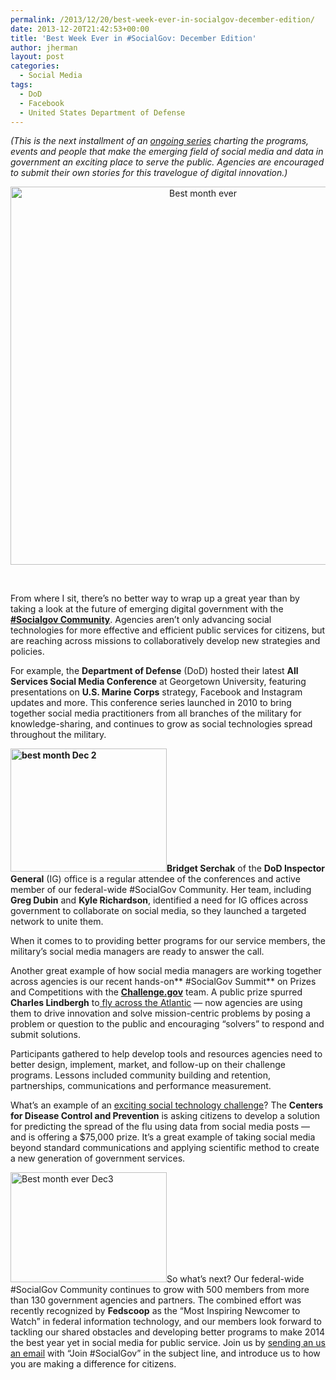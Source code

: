 ```yaml
---
permalink: /2013/12/20/best-week-ever-in-socialgov-december-edition/
date: 2013-12-20T21:42:53+00:00
title: 'Best Week Ever in #SocialGov: December Edition'
author: jherman
layout: post
categories:
  - Social Media
tags:
  - DoD
  - Facebook
  - United States Department of Defense
---
```


_(This is the next installment of an <a href="https://digitalgov.sites.usa.gov/2013/09/18/best-week-in-socialgov-ever-week-1-2/" target="_blank">ongoing series</a> charting the programs, events and people that make the emerging field of social media and data in government an exciting place to serve the public. Agencies are encouraged to submit their own stories for this travelogue of digital innovation.)_

<p style="text-align: center;">
  <a href="https://s3.amazonaws.com/sitesusa/wp-content/uploads/sites/212/2013/12/Best-moth-ever.jpg"><img class="aligncenter wp-image-101402" src="https://s3.amazonaws.com/sitesusa/wp-content/uploads/sites/212/2013/12/Best-moth-ever.jpg" alt="Best month ever" width="600" height="605" /></a>
</p>

&nbsp;

From where I sit, there&#8217;s no better way to wrap up a great year than by taking a look at the future of emerging digital government with the <a href="https://digitalgov.sites.usa.gov/communities/social-media/" target="_blank"><strong>#Socialgov Community</strong></a>. Agencies aren’t only advancing social technologies for more effective and efficient public services for citizens, but are reaching across missions to collaboratively develop new strategies and policies.

For example, the **Department of Defense** (DoD) hosted their latest **All Services Social Media Conference** at Georgetown University, featuring presentations on **U.S. Marine Corps** strategy, Facebook and Instagram updates and more. This conference series launched in 2010 to bring together social media practitioners from all branches of the military for knowledge-sharing, and continues to grow as social technologies spread throughout the military.

**[<img class="alignright size-medium wp-image-101452" src="https://s3.amazonaws.com/sitesusa/wp-content/uploads/sites/212/2013/12/best-month-Dec-2-250x197.jpg" alt="best month Dec 2" width="250" height="197" />](https://s3.amazonaws.com/sitesusa/wp-content/uploads/sites/212/2013/12/best-month-Dec-2.jpg)Bridget Serchak** of the **DoD Inspector General** (IG) office is a regular attendee of the conferences and active member of our federal-wide #SocialGov Community. Her team, including **Greg Dubin** and **Kyle Richardson**, identified a need for IG offices across government to collaborate on social media, so they launched a targeted network to unite them.

When it comes to to providing better programs for our service members, the military’s social media managers are ready to answer the call.

Another great example of how social media managers are working together across agencies is our recent hands-on** #SocialGov Summit** on Prizes and Competitions with the **[Challenge.gov](https://challenge.gov/)** team. A public prize spurred **Charles Lindbergh** to[ fly across the Atlantic](http://history1900s.about.com/od/people/a/Charles-Lindbergh.htm) &#8212; now agencies are using them  to drive innovation and solve mission-centric problems by posing a problem or question to the public and encouraging “solvers” to respond and submit solutions.

Participants gathered to help develop tools and resources agencies need to better design, implement, market, and follow-up on their challenge programs. Lessons included community building and retention, partnerships, communications and performance measurement.

What’s an example of an <a href="https://www.federalregister.gov/articles/2013/11/25/2013-28198/announcement-of-requirements-and-registration-for-the-predict-the-influenza-season-challenge#h-4" target="_blank">exciting social technology challenge</a>? The **Centers for Disease Control and Prevention** is asking citizens to develop a solution for predicting the spread of the flu using data from social media posts &#8212; and is offering a $75,000 prize. It’s a great example of taking social media beyond standard communications and applying scientific method to create a new generation of government services.

[<img class="alignright size-medium wp-image-101462" src="https://s3.amazonaws.com/sitesusa/wp-content/uploads/sites/212/2013/12/Best-month-ever-Dec3-250x176.jpg" alt="Best month ever Dec3" width="250" height="176" />](https://s3.amazonaws.com/sitesusa/wp-content/uploads/sites/212/2013/12/Best-month-ever-Dec3.jpg)So what’s next? Our federal-wide #SocialGov Community continues to grow with 500 members from more than 130 government agencies and partners. The combined effort was recently recognized by **Fedscoop** as the “Most Inspiring Newcomer to Watch” in federal information technology, and our members look forward to tackling our shared obstacles and developing better programs to make 2014 the best year yet in social media for public service. Join us by [sending an us an email](mailto:justin.herman@gsa.gov) with “Join #SocialGov” in the subject line, and introduce us to how you are making a difference for citizens.